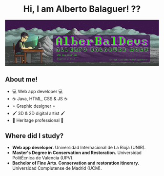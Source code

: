<div align="center">
<h1 align="center">Hi, I am Alberto Balaguer!</a> ??</h1>
<img src="img/fnt2.png">
</div>

## About me!
- 💻 Web app developer 💻
- ☕️ Java, HTML, CSS & JS ☕️
- ⭐️ Graphic designer ⭐️
- 🖌 3D & 2D digital artist 🖌
- 🗿 Heritage professional 🗿

## Where did I study?
- <b> Web app developer.</b> Universidad Internacional de La Rioja (UNIR).
- <b> Master's Degree in Conservation and Restoration.</b> Universidad PolitÈcnica de Valencia (UPV).
- <b> Bachelor of Fine Arts. Conservation and restoration itinerary.</b> Universidad Complutense de Madrid (UCM).
<br>
